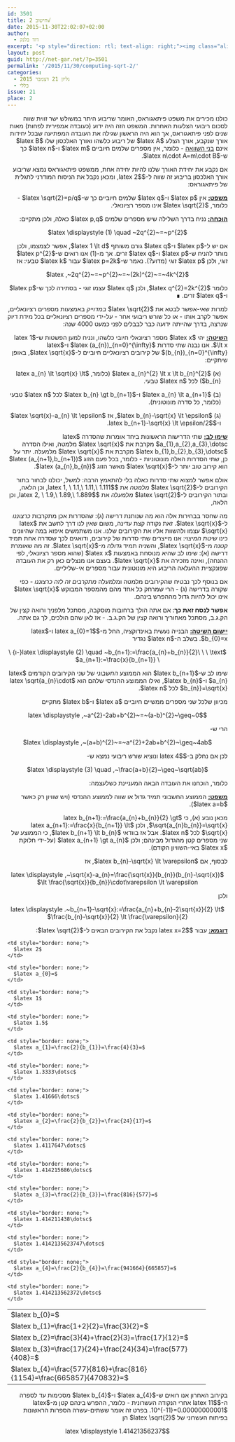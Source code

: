 ```yaml
---
id: 3501
title: חישוב 2√
date: 2015-11-30T22:02:07+02:00
author:
  - דוד בלנק
excerpt: '<p style="direction: rtl; text-align: right;"><img class="alignright  wp-image-3550" src="{{site.baseurl}}/assets/img/2015/11/145px-Square_root_of_2_triangle.svg.png" alt="145px-Square_root_of_2_triangle.svg" width="130" height="130" />פיתאגוראס היה הראשון שגילה את העובדה המפתיעה שבכל יחידות אורך שנקבע, אורך הצלע <span id="MathJax-Element-1-Frame" class="MathJax"><span id="MathJax-Span-1" class="math"><span id="MathJax-Span-2" class="mrow"><span id="MathJax-Span-3" class="mi"></span></span></span></span>של ריבוע כלשהו ואורך האלכסון שלו <span id="MathJax-Element-2-Frame" class="MathJax"><span id="MathJax-Span-4" class="math"><span id="MathJax-Span-5" class="mrow"><span id="MathJax-Span-6" class="mi"></span></span></span></span>אינם בני השוואה. למרות שאי אפשר לבטא את 2√ במדוייק באמצעות מספרים רציונאליים, אפשר לקרב אותו - או כל שורש ריבועי אחר - על-ידי מספרים רציונאליים בכל מידת דיוק שנרצה, בדרך שהייתה ידועה כבר לבבלים לפני כמעט 4000 שנה.</p>'
layout: post
guid: http://net-gar.net/?p=3501
permalink: '/2015/11/30/computing-sqrt-2/'
categories:
  - גליון 21 דצמבר 2015
  - כללי
issue: 21
place: 2
---
```

<p style="direction: rtl; text-align: right;">
  כולנו מכירים את משפט פיתאגוראס, האומר שריבוע היתר במשולש ישר זווית שווה לסכום ריבועי הצלעות האחרות. המשפט הזה היה ידוע (כעובדה אמפירית לפחות) מאות שנים לפני פיתאגוראס, אך הוא היה הראשון שגילה את העובדה המפתיעה שבכל יחידות אורך שנקבע, אורך הצלע $latex A$ של ריבוע כלשהו ואורך האלכסון שלו $latex B$ אינם <span style="text-decoration: underline;">בני השוואה</span> - כלומר, אין מספרים שלמים חיוביים $latex m$ ו-$latex n$ כך ש-$latex n\cdot A=m\cdot B$.
</p>

<p style="direction: rtl; text-align: right;">
  אם נקבע את יחידת האורך שלנו להיות יחידה אחת, ממשפט פיתאגוראס נמצא שריבוע אורך האלכסון בריבוע זה שווה ל-$latex 2$, ומכאן נקבל את הניסוח המודרני לתגלית של פיתאגוראס:
</p>

<p style="direction: rtl; text-align: right;">
  <strong><span style="text-decoration: underline;">משפט:</span></strong> אין $latex p$ ו-$latex q$ שלמים חיוביים כך ש-$latex \sqrt{2}=p/q$ - כלומר, $latex \sqrt{2}$ אינו מספר רציונאלי.
</p>

<p style="direction: rtl; text-align: right;">
  <strong><span style="text-decoration: underline;">הוכחה:</span></strong> נניח בדרך השלילה שיש מספרים שלמים $latex p,q$ כאלה, ולכן מתקיים:
</p>

<p style="direction: rtl; text-align: center;">
  $latex \displaystyle (1) \quad ~2q^{2}~=~p^{2}$
</p>

<p style="direction: rtl; text-align: right;">
  אם יש ל-$latex p$ ו-$latex q$ גורם משותף $latex 1 \lt d$, אפשר לצמצמו, ולכן מותר להניח ש-$latex p$ ו-$latex q$ זרים. אך מ-(1) אנו רואים ש-$latex p^{2}$ זוגי, ולכן $latex p$ זוגי (מדוע?). נאמר ש-$latex p=2k$ עבור $latex k$ טבעי: אז
</p>

<p style="direction: rtl; text-align: center;">
  $latex ,~2q^{2}~=~p^{2}~=~(2k)^{2}~=~4k^{2}$
</p>

<p style="direction: rtl; text-align: right;">
  כלומר $latex q^{2}=2k^{2}$, ולכן $latex q$ עצמו זוגי - בסתירה לכך ש-$latex p$ ו-$latex q$ זרים. ∎
</p>

<p style="direction: rtl; text-align: right;">
  למרות שאי-אפשר לבטא את $latex \sqrt{2}$ <em>במדוייק</em> באמצעות מספרים רציונאליים, אפשר לקרב אותו - או כל שורש ריבועי אחר - על-ידי מספרים רציונאליים בכל מידת דיוק שנרצה, בדרך שהייתה ידועה כבר לבבלים לפני כמעט 4000 שנה:
</p>

<p style="direction: rtl; text-align: right;">
  <span style="text-decoration: underline;"><strong>השיטה:</strong></span> יהי $latex x$ מספר רציונאלי חיובי כלשהו, ונניח למען הפשטות ש-$latex 1 \lt x$. אנו נבנה שתי סדרות $latex (a_{n})_{n=0}^{\infty}$ ו-$latex (b_{n})_{n=0}^{\infty}$ של קירובים רציונאליים חיוביים ל-$latex \sqrt{x}$, באופן שיתקיים:
</p>

<p style="direction: rtl; text-align: right; padding-right: 15px;">
  (א) $latex a_{n}^{2} \lt x \lt b_{n}^{2}$ (כלומר, $latex a_{n} \lt \sqrt{x} \lt b_{n}$) לכל $latex n$ טבעי.
</p>

<p style="direction: rtl; text-align: right; padding-right: 15px;">
  (ב) $latex a_{n} \lt a_{n+1}$ ו-$latex b_{n} \gt b_{n+1}$ לכל $latex n$ טבעי (כלומר, כל סדרה מונוטונית).
</p>

<p style="direction: rtl; text-align: right; padding-right: 15px;">
  (ג) $latex b_{n}-\sqrt{x} \lt \epsilon$, אז $latex \sqrt{x}-a_{n} \lt \epsilon$ ו-$latex b_{n+1}-\sqrt{x} \lt \epsilon/2$.
</p>

<p style="direction: rtl; text-align: right;">
  <strong><span style="text-decoration: underline;">שימו לב:</span></strong> שתי הדרישות הראשונות ביחד אומרות שהסדרה $latex a_{1},a_{2},a_{3},\dotsc$ מקרבת את $latex \sqrt{x}$ מלמטה, ואילו הסדרה $latex b_{1},b_{2},b_{3},\dotsc$ מקרבת את $latex \sqrt{x}$ מלמעלה. יתר על כן, שתי הסדרות האלה מונוטוניות - כלומר, בכל פעם הזוג $latex (a_{n+1},b_{n+1})$ הוא קירוב טוב יותר ל-$latex \sqrt{x}$ מאשר הזוג $latex (a_{n},b_{n})$.
</p>

<p style="direction: rtl; text-align: right;">
  אולם אפשר למצוא שתי סדרות כאלה בלי להתאמץ הרבה: למשל, יכולנו לבחור בתור הקירובים ל-$latex \sqrt{2}$ <em>מלמטה</em> את $latex 1, \ 1.1,\ 1.11,\ 1.111$, וכן הלאה, ובתור הקירובים ל-$latex \sqrt{2}$ <em>מלמעלה</em> את $latex 2, \ 1.9,\ 1.89,\ 1.889$, וכן הלאה,
</p>

<p style="direction: rtl; text-align: right;">
  מה שחסר בבחירות אלה הוא מה שנותנת דרישה (ג): שהסדרות אכן מתקרבות <em>כרצוננו</em> ל-$latex \sqrt{x}$. זאת נקודה קצת עדינה, משום שאין לנו דרך לחשב את $latex \sqrt{x}$ עצמו ולהשוות אליו את הקירובים שלנו. אנו משתמשים איפוא במה שהיוונים כינו <em>שיטת המיצוי</em>: אנו מייצרים שתי סדרות של קירובים, ודואגים לכך שסדרה אחת תמיד <em>קטנה</em> מ-$latex \sqrt{x}$, והשניה תמיד <em>גדולה</em> מ-$latex \sqrt{x}$. זה מה שאומרת דרישה (א): שימו לב שהיא מנוסחת באמצעות $latex x$ (שהוא מספר רציונאלי, לפי ההנחה), ואינה מזכירה את $latex \sqrt{x}$. בעצם אנו מנצלים כאן רק את העובדה שפונקציית ההעלאה הריבוע היא מונוטונית עבור מספרים אי-שליליים.
</p>

<p style="direction: rtl; text-align: right;">
  אם בנוסף לכך נבטיח שהקירובים מלמטה ומלמעלה <em>מתקרבים זה לזה כרצוננו</em> - כפי שקורה בדרישה (ג) - הרי שמרחק כל אחד מהם מהמספר המבוקש $latex \sqrt{x}$ אינו יכול להיות גדול מההפרש בינהם.
</p>

<p style="direction: rtl; text-align: right;">
  <strong>אפשר לנסח זאת כך</strong>: אם אתה הולך ברחובות מוסקבה, מסתכל מלפניך ורואה קצין של הק.ג.ב, מסתכל מאחוריך ורואה קצין של הק.ג.ב. - אז לאן שהם הולכים, לך גם אתה.
</p>

<p style="direction: rtl; text-align: right;">
  <span style="text-decoration: underline;"><strong>יישום השיטה:</strong></span> הבנייה נעשית באינדוקציה, החל מ-$latex a_{0}=1$ ו-$latex b_{0}=x$. בשלב ה-$latex n$ נגדיר
</p>

<p style="direction: rtl; text-align: center;">
  $latex \displaystyle (2) \quad ~b_{n+1}:=\frac{a_{n}+b_{n}}{2}\ \ \ \text{-ו} \ \ a_{n+1}:=\frac{x}{b_{n+1}}$
</p>

<p style="direction: rtl; text-align: right;">
  שימו לב ש-$latex b_{n+1}$ הוא הממוצע <em>החשבוני</em> של שני הקירובים הקודמים $latex a_{n}$ ו-$latex b_{n}$, ואילו הממוצע ההנדסי שלהם הוא $latex \sqrt{a_{n}\cdot b_{n}}=\sqrt{x}$ לכל $latex n$.
</p>

<p style="direction: rtl; text-align: right;">
  מכיוון שלכל שני מספרים ממשיים חיוביים $latex a$ ו-$latex b$ מתקיים
</p>

<p style="direction: rtl; text-align: center;">
  $latex \displaystyle ,~a^{2}-2ab+b^{2}~=~(a-b)^{2}~\geq~0$
</p>

<p style="direction: rtl; text-align: right;">
  הרי ש-
</p>

<p style="direction: rtl; text-align: center;">
  $latex \displaystyle ,~(a+b)^{2}~=~a^{2}+2ab+b^{2}~\geq~4ab$
</p>

<p style="direction: rtl; text-align: right;">
  לכן אם נחלק ב-$latex 4$ ונוציא שורש ריבועי נמצא ש-
</p>

<p style="direction: rtl; text-align: center;">
  $latex \displaystyle (3) \quad ,~\frac{a+b}{2}~\geq~\sqrt{ab}$
</p>

<p style="direction: rtl; text-align: right;">
  כלומר, הוכחנו את העובדה הבאה המעניינת כשלעצמה:
</p>

<p style="direction: rtl; text-align: right;">
  <strong><span style="text-decoration: underline;">משפט:</span></strong> הממוצע החשבוני תמיד גדול או שווה לממוצע ההנדסי (ויש שוויון רק כאשר $latex a=b$).
</p>

<p style="direction: rtl; text-align: right;">
  מכאן נובע (א), כי $latex b_{n+1}:=\frac{a_{n}+b_{n}}{2} \gt \sqrt{a_{n}b_{n}}=\sqrt{x}$, ולכן $latex a_{n+1}:=\frac{x}{b_{n+1}} \lt \sqrt{x}$ לכל $latex n$. אבל אז בוודאי $latex b_{n+1} \lt b_{n}$, כי הממוצע של שני מספרים קטן מהגדול מבינהם; ולכן $latex a_{n+1} \gt a_{n}$ (על-ידי חלוקת $latex x$ באי-השוויון הקודם).
</p>

<p style="direction: rtl; text-align: right;">
  לבסוף, אם $latex b_{n}-\sqrt{x} \lt \varepsilon$, אז
</p>

<p style="direction: rtl; text-align: center;">
  $latex \displaystyle ,~\sqrt{x}-a_{n}=\frac{\sqrt{x}}{b_{n}}(b_{n}-\sqrt{x}) \lt \frac{\sqrt{x}}{b_{n}}\cdot\varepsilon \lt \varepsilon$
</p>

<p style="direction: rtl; text-align: right;">
  ולכן
</p>

<p style="direction: rtl; text-align: center;">
  $latex \displaystyle .~b_{n+1}-\sqrt{x}:=\frac{a_{n}+b_{n}-2\sqrt{x}}{2} \lt \frac{b_{n}-\sqrt{x}}{2} \lt \frac{\varepsilon}{2}$
</p>

<p style="direction: rtl; text-align: right;">
  <strong><span style="text-decoration: underline;">דוגמא:</span></strong> עבור $latex x=2$ נקבל את הקירובים הבאים ל-$latex \sqrt{2}$:
</p>

<table style="direction: ltr; width: 90%;">
  <tr>
    <td style="border: none;">
      $latex b_{0}=$
    </td>
    
    <td style="border: none;">
      $latex 2$
    </td>
    
    <td style="border: none;">
      $latex a_{0}=$
    </td>
    
    <td style="border: none;">
      $latex 1$
    </td>
  </tr>
  
  <tr>
    <td style="border: none;">
      $latex b_{1}=\frac{1+2}{2}=\frac{3}{2}=$
    </td>
    
    <td style="border: none;">
      $latex 1.5$
    </td>
    
    <td style="border: none;">
      $latex a_{1}=\frac{2}{b_{1}}=\frac{4}{3}=$
    </td>
    
    <td style="border: none;">
      $latex 1.3333\dotsc$
    </td>
  </tr>
  
  <tr>
    <td style="border: none;">
      $latex b_{2}=\frac{3}{4}+\frac{2}{3}=\frac{17}{12}=$
    </td>
    
    <td style="border: none;">
      $latex 1.41666\dotsc$
    </td>
    
    <td style="border: none;">
      $latex a_{2}=\frac{2}{b_{2}}=\frac{24}{17}=$
    </td>
    
    <td style="border: none;">
      $latex 1.4117647\dotsc$
    </td>
  </tr>
  
  <tr>
    <td style="border: none;">
      $latex b_{3}=\frac{17}{24}+\frac{24}{34}=\frac{577}{408}=$
    </td>
    
    <td style="border: none;">
      $latex 1.414215686\dotsc$
    </td>
    
    <td style="border: none;">
      $latex a_{3}=\frac{2}{b_{3}}=\frac{816}{577}=$
    </td>
    
    <td style="border: none;">
      $latex 1.414211438\dotsc$
    </td>
  </tr>
  
  <tr>
    <td style="border: none;">
      $latex b_{4}=\frac{577}{816}+\frac{816}{1154}=\frac{665857}{470832}=$
    </td>
    
    <td style="border: none;">
      $latex 1.4142135623747\dotsc$
    </td>
    
    <td style="border: none;">
      $latex a_{4}=\frac{2}{b_{4}}=\frac{941664}{665857}=$
    </td>
    
    <td style="border: none;">
      $latex 1.414213562372\dotsc$
    </td>
  </tr>
</table>

<p style="direction: rtl; text-align: right;">
  בקירוב האחרון אנו רואים ש-$latex a_{4}$ ו-$latex b_{4}$ מסכימות עד לספרה ה-$latex 11$ אחרי הנקודה העשרונית - כלומר, ההפרש בינהם קטן מ-$latex 10^{-11}=0.00000000001$. בפרט זה אומר ששתים-עשרה הספרות הראשונות בפיתוח העשרוני של $latex \sqrt{2}$ הן
</p>

<p style="direction: rtl; text-align: center;">
  $latex \displaystyle 1.41421356237$
</p>